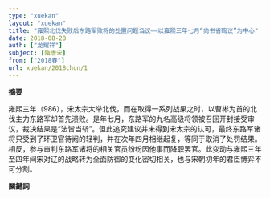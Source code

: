 ```yaml
---
type: "xuekan"
layout: "xuekan"
title: "雍熙北伐失败后东路军败将的处置问题刍议——以雍熙三年七月“尙书省鞫议”为中心"
date: 2018-08-28
auth: ["龙耀祥"]
subject: [隋唐宋]
from: ["2018春"]
url: xuekan/2018chun/1
---
```


**摘要**      

雍熙三年（986），宋太宗大举北伐，而在取得一系列战果之时，以曹彬为首的北伐主力东路军却首先溃败。是年七月，东路军的九名高级将领被召回开封接受审议，裁决结果是“法皆当斩”。但此追究建议并未得到宋太宗的认可，最终东路军诸将只受到了环卫官待阙的轻判，并在次年四月相继起复，等同于取消了处罚结果。相反，参与审判东路军诸将的相关官员纷纷因他事而降职罢官。此变动与雍熙三年至四年间宋对辽的战略转为全面防御的变化密切相关，也与宋朝初年的君臣博弈不可分割。

**關鍵詞**
